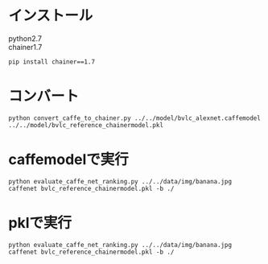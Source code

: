 
# インストール

python2.7<br>
chainer1.7<br>

	
	pip install chainer==1.7

# コンバート

    python convert_caffe_to_chainer.py ../../model/bvlc_alexnet.caffemodel ../../model/bvlc_reference_chainermodel.pkl

# caffemodelで実行


    python evaluate_caffe_net_ranking.py ../../data/img/banana.jpg caffenet bvlc_reference_chainermodel.pkl -b ./


# pklで実行


    python evaluate_caffe_net_ranking.py ../../data/img/banana.jpg caffenet bvlc_reference_chainermodel.pkl -b ./



